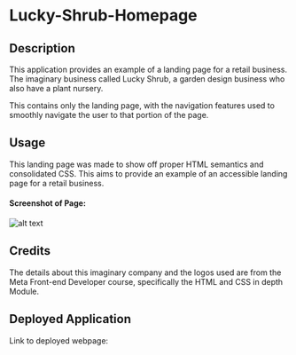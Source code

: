 # Lucky-Shrub-Homepage

## Description

This application provides an example of a landing page for a retail business. The imaginary business called Lucky Shrub, a garden design business who also have a plant nursery.

This contains only the landing page, with the navigation features used to smoothly navigate the user to that portion of the page.

## Usage

This landing page was made to show off proper HTML semantics and consolidated CSS.
This aims to provide an example of an accessible landing page for a retail business.

#### Screenshot of Page:
![alt text](./assets/images/127.0.0.1_5500_index.html%20(2).png)

## Credits

The details about this imaginary company and the logos used are from the Meta Front-end Developer course, specifically the HTML and CSS in depth Module.

## Deployed Application
Link to deployed webpage:  
